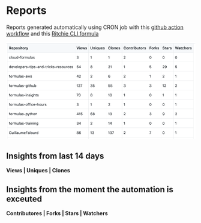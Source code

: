 # Reports

Reports generated automatically using CRON job with this [github action workflow](https://github.com/GuillaumeFalourd/repo-reports/blob/main/.github/workflows/1-reports-generator.yml) and this [Ritchie CLI formula](https://github.com/GuillaumeFalourd/formulas-github/tree/master/github/get/insights)

![Sample](/docs/report-sample.png)

## Insights from last 14 days

**Views | Uniques | Clones**

## Insights from the moment the automation is exceuted 

**Contributores | Forks | Stars | Watchers**
